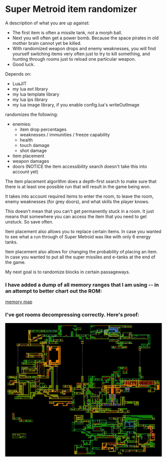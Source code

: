 # Super Metroid item randomizer

A description of what you are up against:
- The first item is often a missile tank, not a morph ball.
- Next you will often get a power bomb.  Because the space pirates in old mother brain cannot yet be killed.
- With randomized weapon drops and enemy weaknesses, you will find yourself switching items very often just to try to kill something, and hunting through rooms just to reload one particular weapon.
- Good luck.

Depends on:
- LuaJIT
- my lua ext library
- my lua template library
- my lua ips library
- my lua image library, if you enable config.lua's writeOutImage

randomizes the following:
- enemies:
	- item drop percentages 
	- weaknesses / immunities / freeze capability
	- health
	- touch damage
	- shot damage
- item placement
- weapon damages
- doors (NOTICE the item accessibility search doesn't take this into account yet)

The item placement algorithm does a depth-first search to make sure that there is at least one possible run that will result in the game being won.

It takes into account required items to enter the room, to leave the room, enemy weaknesses (for grey doors), and what skills the player knows.

This doesn't mean that you can't get permanently stuck in a room.  It just means that somewhere you can access the item that you need to get unstuck.  So save often.

Item placement also allows you to replace certain items.  In case you wanted to see what a run through of Super Metroid was like with only 6 energy tanks.

Item placement also allows for changing the probability of placing an item.  In case you wanted to put all the super missiles and e-tanks at the end of the game.


My next goal is to randomize blocks in certain passageways.

### I have added a dump of all memory ranges that I am using -- in an attempt to better chart out the ROM:

[memory map](memorymap.txt)

### I've got rooms decompressing correctly.  Here's proof:

![map of Super Metroid](map.png)


